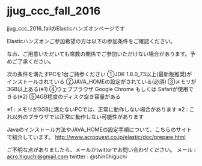 # jjug_ccc_fall_2016
jjug_ccc_2016_fallのElasticハンズオンページです


Elasticハンズオンご参加希望の方は以下の参加条件をご確認ください。

なお、ご用意いただいても席数の関係でご参加いただけない場合があります。予めご了承ください。

次の条件を満たすPCを1台ご持参ください
①JDK 1.8.0_73以上(最新版推奨)がインストールされている
②JAVA_HOMEの設定がされている(必須)
③メモリが3GB以上ある(※1)
④ウェブブラウザ Google Chrome もしくは Safariが使用できる(※2)
⑤4GB程度のディスク空き容量がある

※1 : メモリが3GBに満たないPCでは、正常に動作しない場合があります
※2 : これ以外のブラウザでは正常に動作しない可能性があります

Javaのインストール方法やJAVA_HOMEの設定手順について、こちらのサイトで紹介しています。
http://www.acroquest.co.jp/elastic/doc/prepare.html

ご不明な点がありましたら、メールかtwitterでお問い合わせください。
メール : acro.higuchi@gmail.com
twitter : @shin0higuchi
